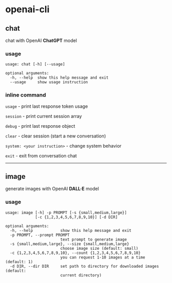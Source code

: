 # openai-cli

## chat

chat with OpenAI **ChatGPT** model

### usage
```
usage: chat [-h] [--usage]

optional arguments:
  -h, --help  show this help message and exit
  --usage     show usage instruction
```

### inline command


`usage` - print last response token usage

`session` - print current session array

`debug` - print last response object

`clear` - clear session (start a new conversation)

`system: <your instruction>` - change system behavior

`exit` - exit from conversation chat

---

## image

generate images with OpenAI **DALL·E** model

### usage
```
usage: image [-h] -p PROMPT [-s {small,medium,large}]
             [-c {1,2,3,4,5,6,7,8,9,10}] [-d DIR]

optional arguments:
  -h, --help            show this help message and exit
  -p PROMPT, --prompt PROMPT
                        text prompt to generate image
  -s {small,medium,large}, --size {small,medium,large}
                        choose image size (default: small)
  -c {1,2,3,4,5,6,7,8,9,10}, --count {1,2,3,4,5,6,7,8,9,10}
                        you can request 1-10 images at a time (default: 1)
  -d DIR, --dir DIR     set path to directory for downloaded images (default:
                        current directory)
```
